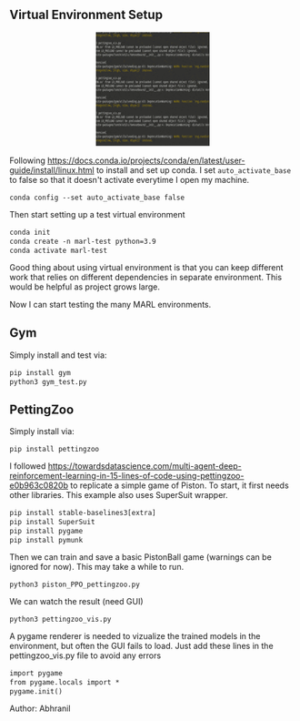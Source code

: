 ## Virtual Environment Setup

<p align="center">
  <img src="trained_agent.gif" alt="animated" width="200" height="200" />
</p>

Following https://docs.conda.io/projects/conda/en/latest/user-guide/install/linux.html to install and set up conda. I set `auto_activate_base` to false so that it doesn't activate everytime I open my machine.
```
conda config --set auto_activate_base false
```

Then start setting up a test virtual environment
```
conda init
conda create -n marl-test python=3.9
conda activate marl-test
```

Good thing about using virtual environment is that you can keep different work that relies on different dependencies in separate environment. This would be helpful as project grows large.

Now I can start testing the many MARL environments.

## Gym

Simply install and test via:
```
pip install gym
python3 gym_test.py
```

## PettingZoo 

Simply install via:
```
pip install pettingzoo
```

I followed https://towardsdatascience.com/multi-agent-deep-reinforcement-learning-in-15-lines-of-code-using-pettingzoo-e0b963c0820b to replicate a simple game of Piston. To start, it first needs other libraries. This example also uses SuperSuit wrapper. 
```
pip install stable-baselines3[extra]
pip install SuperSuit
pip install pygame
pip install pymunk
```

Then we can train and save a basic PistonBall game (warnings can be ignored for now). This may take a while to run.
```
python3 piston_PPO_pettingzoo.py
```

We can watch the result (need GUI)
```
python3 pettingzoo_vis.py
```
A pygame renderer is needed to vizualize the trained models in the environment, but often the GUI fails to load. Just add these lines in the pettingzoo_vis.py file to avoid any errors
```
import pygame
from pygame.locals import *
pygame.init()
```

Author: Abhranil
